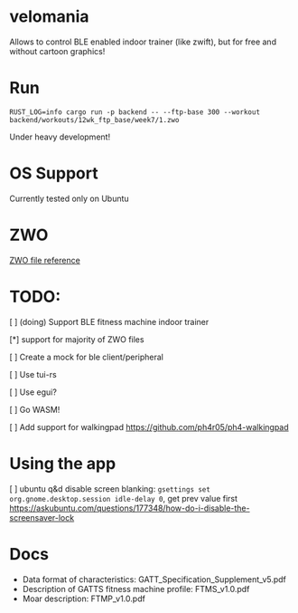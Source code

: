 # velomania
Allows to control BLE enabled indoor trainer (like zwift), but for free and without cartoon graphics!

# Run
```
RUST_LOG=info cargo run -p backend -- --ftp-base 300 --workout backend/workouts/12wk_ftp_base/week7/1.zwo
```

Under heavy development!
# OS Support
Currently tested only on Ubuntu

# ZWO
[ZWO file reference](https://github.com/h4l/zwift-workout-file-reference/blob/master/zwift_workout_file_tag_reference.md)
# TODO:
[ ] (doing) Support BLE fitness machine indoor trainer

[*] support for majority of ZWO files

[ ] Create a mock for ble client/peripheral

[ ] Use tui-rs

[ ] Use egui?

[ ] Go WASM!

[ ] Add support for walkingpad https://github.com/ph4r05/ph4-walkingpad

# Using the app
[ ] ubuntu q&d disable screen blanking: ```gsettings set org.gnome.desktop.session idle-delay 0```, get prev value first https://askubuntu.com/questions/177348/how-do-i-disable-the-screensaver-lock
# Docs
- Data format of characteristics: GATT_Specification_Supplement_v5.pdf
- Description of GATTS fitness machine profile: FTMS_v1.0.pdf
- Moar description: FTMP_v1.0.pdf


